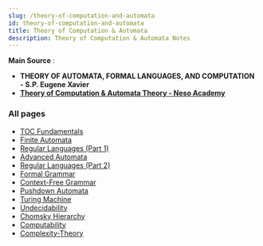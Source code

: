 ```yaml
---
slug: /theory-of-computation-and-automata
id: theory-of-computation-and-automata
title: Theory of Computation & Automata
description: Theory of Computation & Automata Notes
---
```


**Main Source** :

- **THEORY OF AUTOMATA, FORMAL LANGUAGES, AND COMPUTATION - S.P. Eugene Xavier**
- **[Theory of Computation & Automata Theory - Neso Academy](https://youtube.com/playlist?list=PLBlnK6fEyqRgp46KUv4ZY69yXmpwKOIev&si=tOZVFW_dX6A8gjui)**

### All pages

- [TOC Fundamentals](theory-of-computation-and-automata/toc-fundamentals)
- [Finite Automata](theory-of-computation-and-automata/finite-automata)
- [Regular Languages (Part 1)](theory-of-computation-and-automata/regular-languages-part-1)
- [Advanced Automata](theory-of-computation-and-automata/advanced-automata)
- [Regular Languages (Part 2)](theory-of-computation-and-automata/regular-languages-part-2)
- [Formal Grammar](theory-of-computation-and-automata/formal-grammar)
- [Context-Free Grammar](theory-of-computation-and-automata/context-free-grammar)
- [Pushdown Automata](theory-of-computation-and-automata/pushdown-automata)
- [Turing Machine](theory-of-computation-and-automata/turing-machine)
- [Undecidability](theory-of-computation-and-automata/undecidability)
- [Chomsky Hierarchy](theory-of-computation-and-automata/chomsky-hierarchy)
- [Computability](theory-of-computation-and-automata/computability)
- [Complexity-Theory](theory-of-computation-and-automata/complexity-theory)
